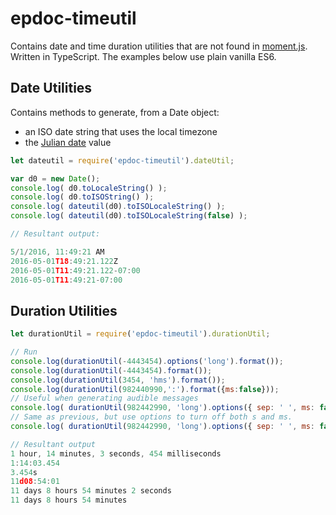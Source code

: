 # epdoc-timeutil

Contains date and time duration utilities that are not found in
[moment.js](https://github.com/moment/moment). Written in TypeScript. The
examples below use plain vanilla ES6.

## Date Utilities

Contains methods to generate, from a Date object:

- an ISO date string that uses the local timezone
- the [Julian date](https://en.wikipedia.org/wiki/Julian_day) value

```javascript
let dateutil = require('epdoc-timeutil').dateUtil;

var d0 = new Date();
console.log( d0.toLocaleString() );
console.log( d0.toISOString() );
console.log( dateutil(d0).toISOLocaleString() );
console.log( dateutil(d0).toISOLocaleString(false) );

// Resultant output:

5/1/2016, 11:49:21 AM
2016-05-01T18:49:21.122Z
2016-05-01T11:49:21.122-07:00
2016-05-01T11:49:21-07:00
```

## Duration Utilities

```javascript
let durationUtil = require('epdoc-timeutil').durationUtil;

// Run
console.log(durationUtil(-4443454).options('long').format());
console.log(durationUtil(-4443454).format());
console.log(durationUtil(3454, 'hms').format());
console.log(durationUtil(982440990,':').format({ms:false}));
// Useful when generating audible messages
console.log( durationUtil(982442990, 'long').options({ sep: ' ', ms: false }).format())
// Same as previous, but use options to turn off both s and ms.
console.log( durationUtil(982442990, 'long').options({ sep: ' ', ms: false, s: false }).format())

// Resultant output
1 hour, 14 minutes, 3 seconds, 454 milliseconds
1:14:03.454
3.454s
11d08:54:01
11 days 8 hours 54 minutes 2 seconds
11 days 8 hours 54 minutes
```
